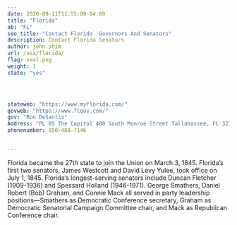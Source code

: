 ```yaml
---
date: 2020-09-11T11:55:00-04:00
title: "Florida"
ab: "FL"
seo_title: "Contact Florida  Governors And Senators"
description: Contact Florida Senators
author: john shim
url: /usa/florida/
flag: seal.png
weight: 1
state: "yes"




stateweb: "https://www.myflorida.com/"
govweb: "https://www.flgov.com/"
gov: "Ron DeSantis"
Address: "PL 05 The Capitol 400 South Monroe Street Tallahassee, FL 32399-0001"
phonenumber: 850-488-7146


---
```



Florida became the 27th state to join the Union on March 3, 1845. Florida’s first two senators, James Westcott and David Levy Yulee, took office on July 1, 1845. Florida’s longest-serving senators include Duncan Fletcher (1909-1936) and Spessard Holland (1946-1971). George Smathers, Daniel Robert (Bob) Graham, and Connie Mack all served in party leadership positions—Smathers as Democratic Conference secretary, Graham as Democratic Senatorial Campaign Committee chair, and Mack as Republican Conference chair.